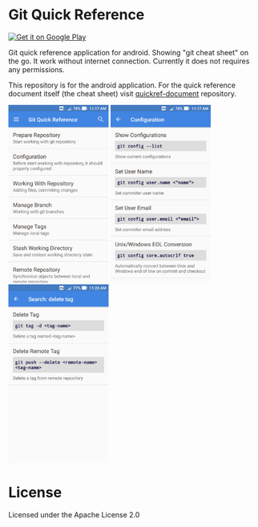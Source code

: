 # Git Quick Reference

<a href='https://play.google.com/store/apps/details?id=io.github.easyintent.quickref'>
 <img alt='Get it on Google Play' src='https://play.google.com/intl/en_us/badges/images/generic/en_badge_web_generic.png' width="240px"/>
</a>

Git quick reference application for android.
Showing "git cheat sheet" on the go.
It work without internet connection.
Currently it does not requires any permissions.

This repository is for the android application. For
the quick reference document itself (the cheat sheet) visit
[quickref-document](https://github.com/easyintent/quickref-document)
repository.


<img src="images/screenshot-1.png" width="200px" alt="Main page" />
<img src="images/screenshot-2.png" width="200px" alt="Reference page" />
<img src="images/screenshot-3.png" width="200px" alt="Search" />

# License

Licensed under the Apache License 2.0
